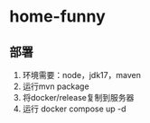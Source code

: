 # home-funny
## 部署
1. 环境需要：node，jdk17，maven
2. 运行mvn package
3. 将docker/release复制到服务器
4. 运行 docker compose up -d
